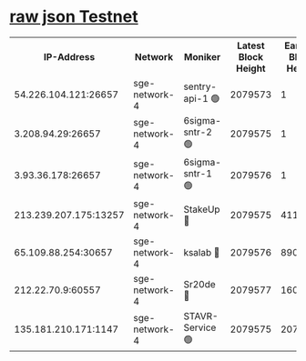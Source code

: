 
[raw json Testnet](https://rpc-check.sget.stavr.tech/sget/rpc-sget-result.json)
=


<table><tr><th>IP-Address</th><th>Network</th><th>Moniker</th><th>Latest Block Height</th><th>Earliest Block Height</th><th>Catching Up</th><th>Tx Index</th><th>Voting Power</th><th>Scan Time</th></tr><tr><td>54.226.104.121:26657</td><td>sge-network-4</td><td>sentry-api-1 🟢</td><td>2079573</td><td>1</td><td>False</td><td>on</td><td>0</td><td>2024-03-19T12:29:50.040864209UTC</td></tr><tr><td>3.208.94.29:26657</td><td>sge-network-4</td><td>6sigma-sntr-2 🟢</td><td>2079575</td><td>1</td><td>False</td><td>on</td><td>0</td><td>2024-03-19T12:29:59.276408928UTC</td></tr><tr><td>3.93.36.178:26657</td><td>sge-network-4</td><td>6sigma-sntr-1 🟢</td><td>2079576</td><td>1</td><td>False</td><td>on</td><td>0</td><td>2024-03-19T12:30:03.923897494UTC</td></tr><tr><td>213.239.207.175:13257</td><td>sge-network-4</td><td>StakeUp 🔴</td><td>2079575</td><td>411001</td><td>False</td><td>off</td><td>100</td><td>2024-03-19T12:29:58.394360128UTC</td></tr><tr><td>65.109.88.254:30657</td><td>sge-network-4</td><td>ksalab 🔴</td><td>2079576</td><td>890001</td><td>False</td><td>on</td><td>3494</td><td>2024-03-19T12:30:06.283232039UTC</td></tr><tr><td>212.22.70.9:60557</td><td>sge-network-4</td><td>Sr20de 🔴</td><td>2079577</td><td>1608978</td><td>False</td><td>on</td><td>133</td><td>2024-03-19T12:30:08.720486176UTC</td></tr><tr><td>135.181.210.171:1147</td><td>sge-network-4</td><td>STAVR-Service 🟢</td><td>2079575</td><td>2076001</td><td>False</td><td>on</td><td>0</td><td>2024-03-19T12:29:58.698573663UTC</td></tr></table>
